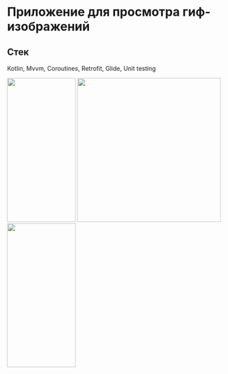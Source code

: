 <h1>Приложение для просмотра гиф-изображений</h1>
<h2>Стек</h2>
<p>Kotlin, Mvvm, Coroutines, Retrofit, Glide, Unit testing</p>
<p>
<img src="https://user-images.githubusercontent.com/42519654/132130587-cb245c62-2a78-43d7-8ec2-b1373dee6c31.jpg" width="160" height="335" />
<img src="https://user-images.githubusercontent.com/42519654/132130689-d2698e01-a863-47e5-927a-ee018f4179fa.gif" widht="160" height="335" />
<img src="https://user-images.githubusercontent.com/42519654/132130718-f914b2f4-fbc3-48ba-b646-f081bcf2a645.jpg" width="160" height="335" />
</p>
